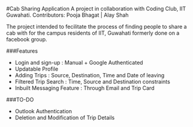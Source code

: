 #Cab Sharing Application
A project in collaboration with Coding Club, IIT Guwahati. 
Contributors: Pooja Bhagat | Alay Shah

The project intended to fecilitate the process of finding people to share a cab with for the campus residents of IIT, Guwahati formerly done on a facebook group. 

###Features
* Login and sign-up : Manual + Google Authenticated 
* Updatable Profile
* Adding Trips : Source, Destination, Time and Date of leaving 
* Filtered Trip Search : Time, Source and Destination constraints 
* Inbuilt Messaging Feature : Through Email and Trip Card 

###TO-DO
* Outlook Authentication
* Deletion and Modification of Trip Details
